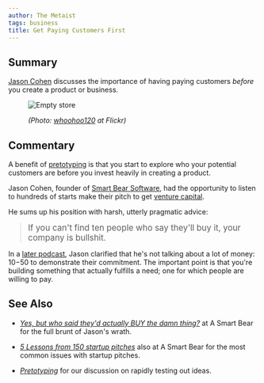 ```yaml
---
author: The Metaist
tags: business
title: Get Paying Customers First
---
```


## Summary

<div class="entry-summary" markdown="1">

[Jason Cohen](http://blog.asmartbear.com/) discusses the
importance of having paying customers _before_ you create
a product or business.

</div>

<figure markdown="1">

![Empty store]({{thumbnail}})

<figcaption>
  <address markdown="1">

(Photo: [whoohoo120](http://www.flickr.com/photos/11375837@N05/2207797099/) at Flickr)</address>

</figcaption>
</figure><!--more-->

## Commentary

A benefit of [pretotyping]({{BLOG_URL}}/2011/09/pretotyping.html)
is that you start to explore who your potential customers are before
you invest heavily in creating a product.

Jason Cohen, founder of [Smart Bear Software](http://smartbear.com/),
had the opportunity to listen to hundreds of starts make their pitch
to get [venture capital](http://en.wikipedia.org/wiki/Venture_capital).

He sums up his position with harsh, utterly pragmatic advice:

> <big>If you can't find ten people who say they'll buy it, your company
> is bullshit.</big>

In a [later podcast](http://blog.asmartbear.com/sb-live-2.html),
Jason clarified that he's not talking about a lot of money: $10-$50
to demonstrate their commitment. The important point is that you're building
something that actually fulfills a need; one for which people are willing
to pay.

## See Also

- <cite>[Yes, but who said they'd actually BUY the damn thing?](http://blog.asmartbear.com/customer-validation.html)</cite>
  at <span class="vcard org fn">A Smart Bear</span>
  for the full brunt of Jason's wrath.

- <cite>[5 Lessons from 150 startup pitches](http://blog.asmartbear.com/startup-lesson.html)</cite>
  also at <span class="vcard org fn">A Smart Bear</span>
  for the most common issues with startup pitches.

- <cite>[Pretotyping]({{BLOG_URL}}/2011/09/pretotyping.html)</cite>
  for our discussion on rapidly testing out ideas.
